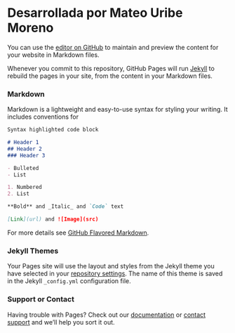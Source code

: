 # Desarrollada por Mateo Uribe Moreno

You can use the [editor on GitHub](https://github.com/mateuribem/ments.io/edit/master/index.md) to maintain and preview the content for your website in Markdown files.

Whenever you commit to this repository, GitHub Pages will run [Jekyll](https://jekyllrb.com/) to rebuild the pages in your site, from the content in your Markdown files.

### Markdown

Markdown is a lightweight and easy-to-use syntax for styling your writing. It includes conventions for

```markdown
Syntax highlighted code block

# Header 1
## Header 2
### Header 3

- Bulleted
- List

1. Numbered
2. List

**Bold** and _Italic_ and `Code` text

[Link](url) and ![Image](src)
```

For more details see [GitHub Flavored Markdown](https://guides.github.com/features/mastering-markdown/).

### Jekyll Themes

Your Pages site will use the layout and styles from the Jekyll theme you have selected in your [repository settings](https://github.com/mateuribem/ments.io/settings). The name of this theme is saved in the Jekyll `_config.yml` configuration file.

### Support or Contact

Having trouble with Pages? Check out our [documentation](https://help.github.com/categories/github-pages-basics/) or [contact support](https://github.com/contact) and we’ll help you sort it out.



<div class="calconic-calculator"  data-calculatorid="5ec55267142338001e367576"></div>
<script>
  (function() { var qs,j,q,s,d=document, gi=d.getElementById,
  ce=d.createElement, gt=d.getElementsByTagName,
  id="calconic_", b="https://cdn.calconic.com/static/js/";
  if(!gi.call(d,id)) { j=ce.call(d,"script"); j.id=id; j.type="text/javascript"; j.async=true;
  j.dataset.calconic=true;
  j.src=b+"calconic.min.js"; q=gt.call(d,"script")[0]; q.parentNode.insertBefore(j,q) }
})();
</script>
